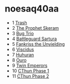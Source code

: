 # noesaq40aa

* 1 [Trash](1._AA_Trash.txt)
* 2 [The Prophet Skeram](2._AA_The_Prophet_Skeram.txt)
* 3 [Bug Trio](3._AA_Bug_Trio.txt)
* 4 [Battleguard Sartura](4._AA_Battleguard_Sartura.txt)
* 5 [Fankriss the Unyielding](5._AA_Fankriss_the_Unyielding.txt)
* 6 [Viscidus](6._AA_Viscidus.txt)
* 7 [Huhuran](7._AA_Huhuran.txt)
* 8 [Ouro](8._AA_Ouro.txt)
* 9 [Twin Emperors](9._AA_Twin_Emps.txt)
* 10 [CThun Phase 1](10._AA_CThun_Phase_1.txt)
* 11 [CThun Phase 2](11._AA_CThun_Phase_2.txt)